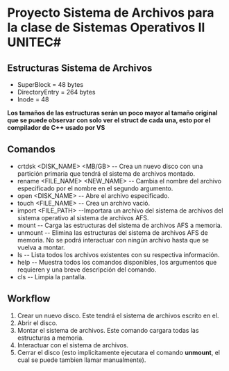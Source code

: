 # Proyecto Sistema de Archivos para la clase de Sistemas Operativos II UNITEC#


## Estructuras Sistema de Archivos ##

* SuperBlock = 48 bytes
* DirectoryEntry = 264 bytes
* Inode = 48

**Los tamaños de las estructuras serán un poco mayor al tamaño original que se puede observar con solo ver el struct de cada una, esto por el compilador de C++ usado por VS**

## Comandos ##

* crtdsk <DISK_NAME> <SIZE> <MB/GB> -- Crea un nuevo disco con una partición primaria que tendrá el sistema de archivos montado.
* rename <FILE_NAME> <NEW_NAME> -- Cambia el nombre del archivo especificado por el nombre en el segundo argumento.
* open <DISK_NAME> -- Abre el archivo especificado.
* touch <FILE_NAME> -- Crea un archivo vació.
* import <FILE_PATH> --Importara un archivo del sistema de archivos del sistema operativo al sistema de archivos AFS.
* mount -- Carga las estructuras del sistema de archivos AFS a memoria.
* unmount -- Elimina las estructuras del sistema de archivos AFS de memoria. No se podrá interactuar con ningún archivo hasta que se vuelva a montar.
* ls -- Lista todos los archivos existentes con su respectiva información.
* help -- Muestra todos los comandos disponibles, los argumentos que requieren y una breve descripción del comando.
* cls -- Limpia la pantalla.

## Workflow ##

1. Crear un nuevo disco. Este tendrá el sistema de archivos escrito en el.
2. Abrir el disco.
3. Montar el sistema de archivos. Este comando cargara todas las estructuras a memoria.
4. Interactuar con el sistema de archivos.
5. Cerrar el disco (esto implicitamente ejecutara el comando **unmount**, el cual se puede tambien llamar manualmente).